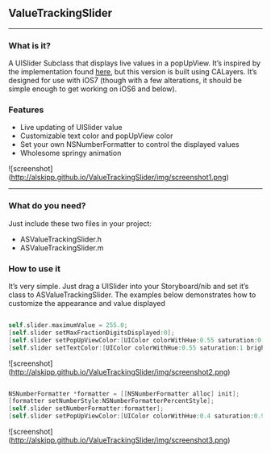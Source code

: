 ## ValueTrackingSlider
----
### What is it?
A UISlider Subclass that displays live values in a popUpView. It’s inspired by the implementation found [here](https://github.com/mneuwert/iOS-Custom-Controls), but this version is built using CALayers.
It’s designed for use with iOS7 (though with a few alterations, it should be simple enough to get working on iOS6 and below).

### Features

* Live updating of UISlider value
* Customizable text color and popUpView color
* Set your own NSNumberFormatter to control the displayed values
* Wholesome springy animation

![screenshot] (http://alskipp.github.io/ValueTrackingSlider/img/screenshot1.png)

----

### What do you need?
Just include these two files in your project:

* ASValueTrackingSlider.h
* ASValueTrackingSlider.m

### How to use it

It’s very simple. Just drag a UISlider into your Storyboard/nib and set it’s class to ASValueTrackingSlider.
The examples below demonstrates how to customize the appearance and value displayed
```objective-c

self.slider.maximumValue = 255.0;
[self.slider setMaxFractionDigitsDisplayed:0];
[self.slider setPopUpViewColor:[UIColor colorWithHue:0.55 saturation:0.5 brightness:0.9 alpha:0.8]];
[self.slider setTextColor:[UIColor colorWithHue:0.55 saturation:1 brightness:0.4 alpha:1]];
```

![screenshot] (http://alskipp.github.io/ValueTrackingSlider/img/screenshot2.png)


```objective-c

NSNumberFormatter *formatter = [[NSNumberFormatter alloc] init];
[formatter setNumberStyle:NSNumberFormatterPercentStyle];
[self.slider setNumberFormatter:formatter];
[self.slider setPopUpViewColor:[UIColor colorWithHue:0.4 saturation:0.9 brightness:0.7 alpha:1]];

```

![screenshot] (http://alskipp.github.io/ValueTrackingSlider/img/screenshot3.png)
